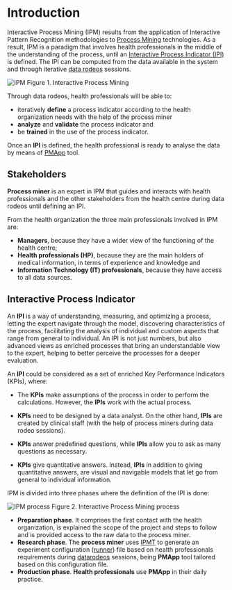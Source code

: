 ﻿---
sidebar_position: 1
---

# Introduction

Interactive Process Mining (IPM) results from the application of Interactive Pattern Recognition methodologies to [Process Mining](./glossary#process-mining-pm) technologies. As a result, IPM is a paradigm that involves health professionals in the middle of the understanding of the process, until an [Interactive Process Indicator (IPI)](./glossary#interactive-process-indicator-ipi) is defined. The IPI can be computed from the data available in the system and through iterative [data rodeos](./glossary#data-rodeo) sessions.

![IPM](/img/ipm.png "IPM")
Figure 1. Interactive Process Mining

Through data rodeos, health professionals will be able to:

*	iteratively **define** a process indicator according to the health organization needs with the help of the process miner 
*	**analyze** and **validate** the process indicator and 
*	be **trained** in the use of the process indicator.

Once an **IPI** is defined, the health professional is ready to analyse the data by means of [PMApp](./glossary#interactive-process-mining-application-pmapp) tool. 

## Stakeholders 

**Process miner** is an expert in IPM that guides and interacts with health professionals and the other stakeholders from the health centre during data rodeos until defining an IPI.​

From the health organization the three main professionals involved in IPM are:

*	**Managers**, because they have a wider view of the functioning of the health centre; 
*	**Health professionals (HP)**, because they are the main holders of medical information, in terms of experience and knowledge and 
*	**Information Technology (IT) professionals**, because they have access to all data sources. ​

## ​Interactive Process Indicator

An **IPI** is a way of understanding, measuring, and optimizing a process, letting the expert navigate through the model, discovering characteristics of the process, facilitating the analysis of individual and custom aspects that range from general to individual. An IPI is not just numbers, but also advanced views as enriched processes that bring an understandable view to the expert, helping to better perceive the processes for a deeper evaluation.

An **IPI** could be considered as a set of enriched Key Performance Indicators (KPIs), where:

*	The **KPIs** make assumptions of the process in order to perform the calculations. However, the **IPIs** work with the actual process.

*	**KPIs** need to be designed by a data analyst. On the other hand, **IPIs** are created by clinical staff (with the help of process miners during data rodeo sessions).

*	**KPIs** answer predefined questions, while **IPIs** allow you to ask as many questions as necessary.

*	**KPIs** give quantitative answers. Instead, **IPIs** in addition to giving quantitative answers, are visual and navigable models that let go from general to individual information.

IPM is divided into three phases where the definition of the IPI is done:

![IPM process](/img/ipm-flow.png "IPM process")
Figure 2. Interactive Process Mining process

*	**Preparation phase**. It comprises the first contact with the health organization, is explained the scope of the project and steps to follow and is provided access to the raw data to the process miner.
*	**Research phase**. The **process miner** uses [IPMT](./glossary#interactive-process-mining-toolkit-ipmt) to generate an experiment configuration ([runner](./glossary#runner)) file based on health professionals requirements during [datarodeos](./glossary#data-rodeo) sessions, being **PMApp** tool tailored based on this configuration file.
*	**Production phase**. **Health professionals** use **PMApp** in their daily practice.
